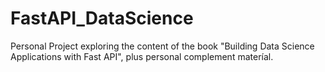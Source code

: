 # FastAPI_DataScience
Personal Project exploring the content of the book "Building Data Science Applications with Fast API", plus personal complement materíal.
